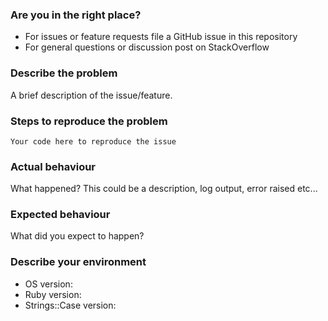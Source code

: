### Are you in the right place?
* For issues or feature requests file a GitHub issue in this repository
* For general questions or discussion post on StackOverflow

### Describe the problem
A brief description of the issue/feature.

### Steps to reproduce the problem
```
Your code here to reproduce the issue
```

### Actual behaviour
What happened? This could be a description, log output, error raised etc...

### Expected behaviour
What did you expect to happen?

### Describe your environment

* OS version:
* Ruby version:
* Strings::Case version:
